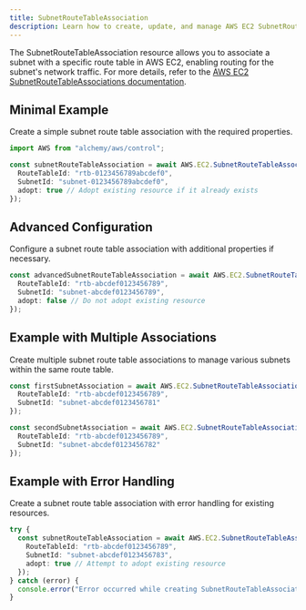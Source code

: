 ```yaml
---
title: SubnetRouteTableAssociation
description: Learn how to create, update, and manage AWS EC2 SubnetRouteTableAssociations using Alchemy Cloud Control.
---
```


The SubnetRouteTableAssociation resource allows you to associate a subnet with a specific route table in AWS EC2, enabling routing for the subnet's network traffic. For more details, refer to the [AWS EC2 SubnetRouteTableAssociations documentation](https://docs.aws.amazon.com/ec2/latest/userguide/).

## Minimal Example

Create a simple subnet route table association with the required properties.

```ts
import AWS from "alchemy/aws/control";

const subnetRouteTableAssociation = await AWS.EC2.SubnetRouteTableAssociation("mySubnetAssociation", {
  RouteTableId: "rtb-0123456789abcdef0",
  SubnetId: "subnet-0123456789abcdef0",
  adopt: true // Adopt existing resource if it already exists
});
```

## Advanced Configuration

Configure a subnet route table association with additional properties if necessary.

```ts
const advancedSubnetRouteTableAssociation = await AWS.EC2.SubnetRouteTableAssociation("advancedSubnetAssociation", {
  RouteTableId: "rtb-abcdef0123456789",
  SubnetId: "subnet-abcdef0123456789",
  adopt: false // Do not adopt existing resource
});
```

## Example with Multiple Associations

Create multiple subnet route table associations to manage various subnets within the same route table.

```ts
const firstSubnetAssociation = await AWS.EC2.SubnetRouteTableAssociation("firstSubnetAssociation", {
  RouteTableId: "rtb-abcdef0123456789",
  SubnetId: "subnet-abcdef0123456781"
});

const secondSubnetAssociation = await AWS.EC2.SubnetRouteTableAssociation("secondSubnetAssociation", {
  RouteTableId: "rtb-abcdef0123456789",
  SubnetId: "subnet-abcdef0123456782"
});
```

## Example with Error Handling

Create a subnet route table association with error handling for existing resources.

```ts
try {
  const subnetRouteTableAssociation = await AWS.EC2.SubnetRouteTableAssociation("errorHandledAssociation", {
    RouteTableId: "rtb-abcdef0123456789",
    SubnetId: "subnet-abcdef0123456783",
    adopt: true // Attempt to adopt existing resource
  });
} catch (error) {
  console.error("Error occurred while creating SubnetRouteTableAssociation:", error);
}
```